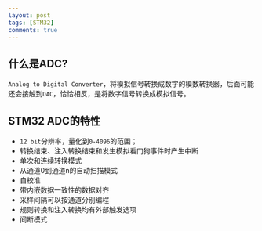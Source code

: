 ```yaml
---
layout: post
tags: [STM32]
comments: true
---
```


## 什么是ADC?
`Analog to Digital Converter`，将模拟信号转换成数字的模数转换器，后面可能还会接触到`DAC`，恰恰相反，是将数字信号转换成模拟信号。

## STM32 ADC的特性
- `12 bit`分辨率，量化到`0-4096`的范围；
- 转换结束、注入转换结束和发生模拟看门狗事件时产生中断
- 单次和连续转换模式
- 从通道0到通道n的自动扫描模式
- 自校准
- 带内嵌数据一致性的数据对齐
- 采样间隔可以按通道分别编程
- 规则转换和注入转换均有外部触发选项
- 间断模式




